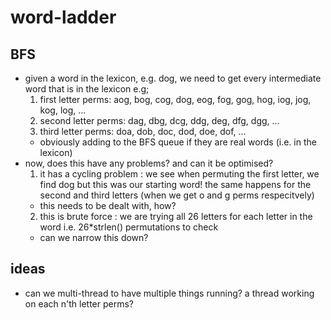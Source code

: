 # word-ladder

## BFS
* given a word in the lexicon, e.g. dog, we need to get every intermediate word that is in the lexicon e.g;
  1. first letter perms: aog, bog, cog, dog, eog, fog, gog, hog, iog, jog, kog, log, ...
  2. second letter perms: dag, dbg, dcg, ddg, deg, dfg, dgg, ...
  3. third letter perms: doa, dob, doc, dod, doe, dof, ...
  * obviously adding to the BFS queue if they are real words (i.e. in the lexicon)
* now, does this have any problems? and can it be optimised?
  1. it has a cycling problem : we see when permuting the first letter, we find dog but this was our starting word! the same happens for the second and third letters (when we get o and g perms respecitvely)
    * this needs to be dealt with, how?
  2. this is brute force : we are trying all 26 letters for each letter in the word i.e. 26*strlen() permutations to check
    * can we narrow this down?

## ideas
* can we multi-thread to have multiple things running? a thread working on each n'th letter perms?
